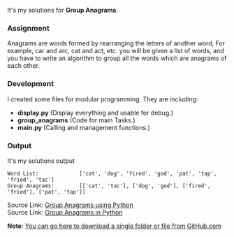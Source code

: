 It's my solutions for **Group Anagrams**.

### Assignment
Anagrams are words formed by rearranging the letters of another word, For example, car and arc, cat and act, etc.
you will be given a list of words, and you have to write an algorithm to group all the words which are anagrams of each other.

### Development
I created some files for modular programming. They are including:
- **display.py** (Display everything and usable for debug.)
- **group_anagrams** (Code for main Tasks.)
- **main.py** (Calling  and  management functions.) 

### Output
It's my solutions output
```
Word List:             ['cat', 'dog', 'fired', 'god', 'pat', 'tap', 'fried', 'tac']
Group Anagrams:        [['cat', 'tac'], ['dog', 'god'], ['fired', 'fried'], ['pat', 'tap']]
```

Source Link:  [Group Anagrams using Python](https://thecleverprogrammer.com/2022/05/26/group-anagrams-using-python/)  
Source Link:  [Group Anagrams in Python](https://www.tutorialspoint.com/group-anagrams-in-python#)

**Note**: [You can go here to download a single folder or file from GitHub.com](https://minhaskamal.github.io/DownGit/#/home)

